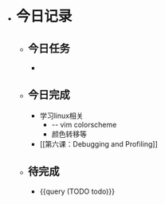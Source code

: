 - # 今日记录
	- ## 今日任务
		-
	- ##  今日完成
		- 学习linux相关
			- -- vim colorscheme
			- 颜色转移等
		- [[第六课：Debugging and Profiling]]
	- ## 待完成
		- {{query (TODO todo)}}